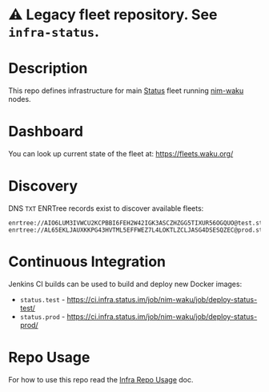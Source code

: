 # :warning: Legacy fleet repository. See `infra-status`.

# Description

This repo defines infrastructure for main [Status](http://status.im/) fleet running [nim-waku](https://github.com/waku-org/nwaku) nodes.

# Dashboard

You can look up current state of the fleet at: https://fleets.waku.org/

# Discovery

DNS `TXT` ENRTree records exist to discover available fleets:
```
enrtree://AIO6LUM3IVWCU2KCPBBI6FEH2W42IGK3ASCZHZGG5TIXUR56OGQUO@test.status.nodes.status.im
enrtree://AL65EKLJAUXKKPG43HVTML5EFFWEZ7L4LOKTLZCLJASG4DSESQZEC@prod.status.nodes.status.im
```

# Continuous Integration

Jenkins CI builds can be used to build and deploy new Docker images:

* `status.test` - https://ci.infra.status.im/job/nim-waku/job/deploy-status-test/
* `status.prod` - https://ci.infra.status.im/job/nim-waku/job/deploy-status-prod/

# Repo Usage

For how to use this repo read the [Infra Repo Usage](https://github.com/status-im/infra-docs/blob/master/docs/general/ansible_terraform.md) doc.
